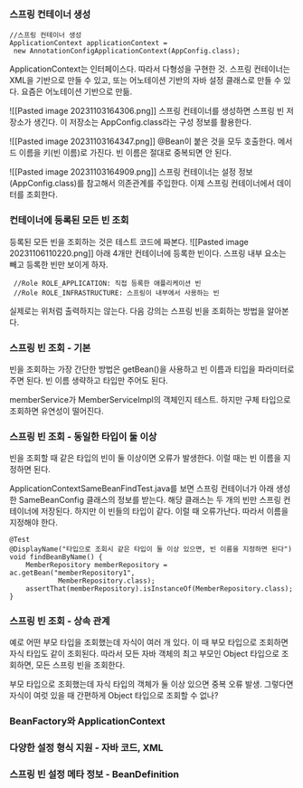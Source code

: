 ### 스프링 컨테이너 생성
```
//스프링 컨테이너 생성
ApplicationContext applicationContext =
 new AnnotationConfigApplicationContext(AppConfig.class); 
```
ApplicationContext는 인터페이스다. 따라서 다형성을 구현한 것.
스프링 컨테이너는 XML을 기반으로 만들 수 있고, 또는 어노테이션 기반의 자바 설정 클래스로 만들 수 있다. 요즘은 어노테이션 기반으로 만듦. 

![[Pasted image 20231103164306.png]]
스프링 컨테이너를 생성하면 스프링 빈 저장소가 생긴다. 
이 저장소는 AppConfig.class라는 구성 정보를 활용한다.

![[Pasted image 20231103164347.png]]
@Bean이 붙은 것을 모두 호출한다. 메서드 이름을 키(빈 이름)로 가진다. 
빈 이름은 절대로 중복되면 안 된다. 

![[Pasted image 20231103164909.png]]
스프링 컨테이너는 설정 정보(AppConfig.class)를 참고해서 의존관계를 주입한다. 
이제 스프링 컨테이너에서 데이터를 조회한다.

### 컨테이너에 등록된 모든 빈 조회
등록된 모든 빈을 조회하는 것은 테스트 코드에 짜본다. 
![[Pasted image 20231106110220.png]]
아래 4개만 컨테이너에 등록한 빈이다. 
스프링 내부 요소는 빼고 등록한 빈만 보이게 하자. 
```
 //Role ROLE_APPLICATION: 직접 등록한 애플리케이션 빈
 //Role ROLE_INFRASTRUCTURE: 스프링이 내부에서 사용하는 빈
```
실제로는 위처럼 출력하지는 않는다. 
다음 강의는 스프링 빈을 조회하는 방법을 알아본다.

### 스프링 빈 조회 - 기본
빈을 조회하는 가장 간단한 방법은 getBean()을 사용하고 빈 이름과 티입을 파라미터로 주면 된다. 
빈 이름 생략하고 타입만 주어도 된다. 

memberService가 MemberServiceImpl의 객체인지 테스트. 
하지만 구체 타입으로 조회하면 유연성이 떨어진다. 

### 스프링 빈 조회 - 동일한 타입이 둘 이상
빈을 조회할 때 같은 타입의 빈이 둘 이상이면 오류가 발생한다.
이럴 때는 빈 이름을 지정하면 된다. 

ApplicationContextSameBeanFindTest.java를 보면 스프링 컨테이너가 아래 생성한 SameBeanConfig 클래스의 정보를 받는다. 
해당 클래스는 두 개의 빈만 스프링 컨테이너에 저장된다. 하지만 이 빈들의 타입이 같다.
이럴 때 오류가난다. 따라서 이름을 지정해야 한다. 
```
@Test  
@DisplayName("타입으로 조회시 같은 타입이 둘 이상 있으면, 빈 이름을 지정하면 된다")  
void findBeanByName() {  
    MemberRepository memberRepository = ac.getBean("memberRepository1",  
            MemberRepository.class);  
    assertThat(memberRepository).isInstanceOf(MemberRepository.class);  
}
```

### 스프링 빈 조회 - 상속 관계
예로 어떤 부모 타입을 조회했는데 자식이 여러 개 있다. 
이 때 부모 타입으로 조회하면 자식 타입도 같이 조회된다. 
따라서 모든 자바 객체의 최고 부모인 Object 타입으로 조회하면, 모든 스프링 빈을 조회한다. 

부모 타입으로 조회했는데 자식 타입의 객체가 둘 이상 있으면 중복 오류 발생. 
그렇다면 자식이 여럿 있을 때 간편하게 Object 타입으로 조회할 수 없나?



### BeanFactory와 ApplicationContext

### 다양한 설정 형식 지원 - 자바 코드, XML

### 스프링 빈 설정 메타 정보 - BeanDefinition